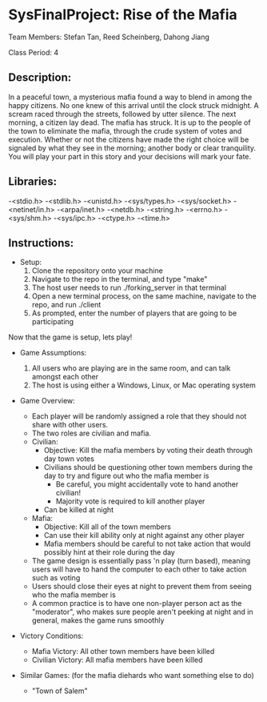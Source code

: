 # SysFinalProject: Rise of the Mafia

Team Members:
Stefan Tan, Reed Scheinberg, Dahong Jiang

Class Period:
4

## Description:
In a peaceful town, a mysterious mafia found a way to blend in among the happy citizens.
No one knew of this arrival until the clock struck midnight. A scream raced through the streets,
followed by utter silence. The next morning, a citizen lay dead. The mafia has struck. It is up
to the people of the town to eliminate the mafia, through the crude system of votes and
execution. Whether or not the citizens have made the right choice will be signaled by what they
see in the morning; another body or clear tranquility. You will play your part in this story
and your decisions will mark your fate.

## Libraries:
-<stdio.h>
-<stdlib.h>
-<unistd.h>
-<sys/types.h>
-<sys/socket.h>
-<netinet/in.h>
-<arpa/inet.h>
-<netdb.h>
-<string.h>
-<errno.h>
-<sys/shm.h>
-<sys/ipc.h>
-<ctype.h>
-<time.h>

## Instructions:
- Setup:
  1. Clone the repository onto your machine
  2. Navigate to the repo in the terminal, and type "make"
  3. The host user needs to run ./forking_server in that terminal
  4. Open a new terminal process, on the same machine, navigate to the repo, and run ./client
  5. As prompted, enter the number of players that are going to be participating
  
Now that the game is setup, lets play!

- Game Assumptions:
  1. All users who are playing are in the same room, and can talk amongst each other
  2. The host is using either a Windows, Linux, or Mac operating system
  
- Game Overview:
  - Each player will be randomly assigned a role that they should not share with other users.  
  - The two roles are civilian and mafia.
  - Civilian:
    - Objective: Kill the mafia members by voting their death through day town votes
    - Civilians should be questioning other town members during the day to try and figure out who the mafia member is
      - Be careful, you might accidentally vote to hand another civilian!
      - Majority vote is required to kill another player
    - Can be killed at night
  - Mafia:
    - Objective: Kill all of the town members
    - Can use their kill ability only at night against any other player
    - Mafia members should be careful to not take action that would possibly hint at their role during the day
  - The game design is essentially pass 'n play (turn based), meaning users will have to hand the computer to each other to take action such as voting
  - Users should close their eyes at night to prevent them from seeing who the mafia member is
  - A common practice is to have one non-player person act as the "moderator", who makes sure people aren't peeking at night and in general, makes the game runs smoothly
    
- Victory Conditions:
  - Mafia Victory: All other town members have been killed
  - Civilian Victory: All mafia members have been killed
  
- Similar Games: (for the mafia diehards who want something else to do)
  - "Town of Salem"

